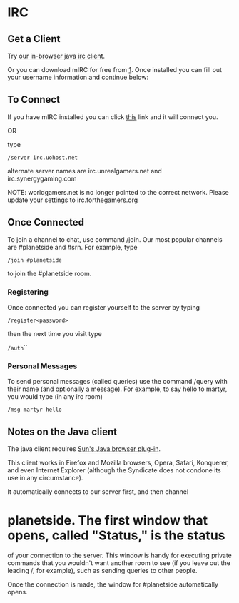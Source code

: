 # IRC

## Get a Client

Try
[our in-browser java irc client](http://comms.planetsidesyndicate.com/irc/index.html).

Or you can download mIRC for free from [1](http://www.mirc.com). Once installed
you can fill out your username information and continue below:

## To Connect

If you have mIRC installed you can click
[this](irc://irc.forthegamers.org:6667/planetside) link and it will connect you.

OR

type

`/server irc.uohost.net`

alternate server names are irc.unrealgamers.net and irc.synergygaming.com

NOTE: worldgamers.net is no longer pointed to the correct network. Please update
your settings to irc.forthegamers.org

## Once Connected

To join a channel to chat, use command /join. Our most popular channels are
#planetside and #srn. For example, type

`/join #planetside`

to join the #planetside room.

### Registering

Once connected you can register yourself to the server by typing

`/register`<account>`<password>`<email>

then the next time you visit type

`/auth`<account>``<password>

### Personal Messages

To send personal messages (called queries) use the command /query with their
name (and optionally a message). For example, to say hello to martyr, you would
type (in any irc room)

`/msg martyr hello`

## Notes on the Java client

The java client requires [Sun's Java browser plug-in](http://www.sun.com/java).

This client works in Firefox and Mozilla browsers, Opera, Safari, Konquerer, and
even Internet Explorer (although the Syndicate does not condone its use in any
circumstance).

It automatically connects to our server first, and then channel

# planetside. The first window that opens, called "Status," is the status

of your connection to the server. This window is handy for executing private
commands that you wouldn't want another room to see (if you leave out the
leading /, for example), such as sending queries to other people.

Once the connection is made, the window for #planetside automatically opens.
